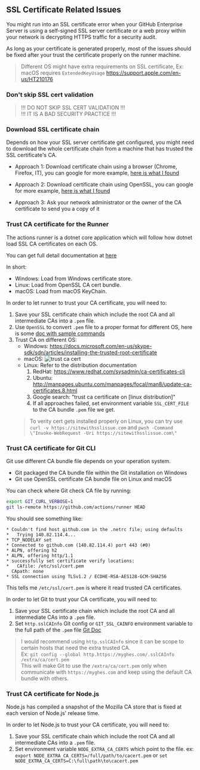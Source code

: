 ## SSL Certificate Related Issues

You might run into an SSL certificate error when your GitHub Enterprise Server is using a self-signed SSL server certificate or a web proxy within your network is decrypting HTTPS traffic for a security audit.

As long as your certificate is generated properly, most of the issues should be fixed after your trust the certificate properly on the runner machine.

> Different OS might have extra requirements on SSL certificate,
> Ex: macOS requires `ExtendedKeyUsage` https://support.apple.com/en-us/HT210176

### Don't skip SSL cert validation

> !!! DO NOT SKIP SSL CERT VALIDATION !!!  
> !!! IT IS A BAD SECURITY PRACTICE !!!  

### Download SSL certificate chain 

Depends on how your SSL server certificate get configured, you might need to download the whole certificate chain from a machine that has trusted the SSL certificate's CA.

- Approach 1: Download certificate chain using a browser (Chrome, Firefox, IT), you can google for more example, [here is what I found](https://medium.com/@menakajain/export-download-ssl-certificate-from-server-site-url-bcfc41ea46a2)

- Approach 2: Download certificate chain using OpenSSL, you can google for more example, [here is what I found](https://superuser.com/a/176721)

- Approach 3: Ask your network administrator or the owner of the CA certificate to send you a copy of it

### Trust CA certificate for the Runner

The actions runner is a dotnet core application which will follow how dotnet load SSL CA certificates on each OS.

You can get full detail documentation at [here](https://docs.microsoft.com/en-us/dotnet/standard/security/cross-platform-cryptography#x509store)

In short: 
- Windows: Load from Windows certificate store.
- Linux: Load from OpenSSL CA cert bundle.
- macOS: Load from macOS KeyChain.

In order to let runner to trust your CA certificate, you will need to:
1. Save your SSL certificate chain which include the root CA and all intermediate CAs into a `.pem` file.
2. Use `OpenSSL` to convert `.pem` file to a proper format for different OS, here is some [doc with sample commands](https://www.sslshopper.com/ssl-converter.html)
3. Trust CA on different OS:
    - Windows: https://docs.microsoft.com/en-us/skype-sdk/sdn/articles/installing-the-trusted-root-certificate
    - macOS: ![trust ca cert](./../res/macOStrustCA.gif)
    - Linux: Refer to the distribution documentation
      1. RedHat: https://www.redhat.com/sysadmin/ca-certificates-cli
      2. Ubuntu: http://manpages.ubuntu.com/manpages/focal/man8/update-ca-certificates.8.html
      3. Google search: "trust ca certificate on [linux distribution]"
      4. If all approaches failed, set environment variable `SSL_CERT_FILE` to the CA bundle `.pem` file we get. 
    > To verity cert gets installed properly on Linux, you can try use `curl -v https://sitewithsslissue.com` and `pwsh -Command \"Invoke-WebRequest -Uri https://sitewithsslissue.com\"`
### Trust CA certificate for Git CLI

Git use different CA bundle file depends on your operation system.
- Git packaged the CA bundle file within the Git installation on Windows 
- Git use OpenSSL certificate CA bundle file on Linux and macOS

You can check where Git check CA file by running:
```bash
export GIT_CURL_VERBOSE=1
git ls-remote https://github.com/actions/runner HEAD
```

You should see something like:
```
* Couldn't find host github.com in the .netrc file; using defaults
*   Trying 140.82.114.4...
* TCP_NODELAY set
* Connected to github.com (140.82.114.4) port 443 (#0)
* ALPN, offering h2
* ALPN, offering http/1.1
* successfully set certificate verify locations:
*   CAfile: /etc/ssl/cert.pem
  CApath: none
* SSL connection using TLSv1.2 / ECDHE-RSA-AES128-GCM-SHA256
```
This tells me `/etc/ssl/cert.pem` is where it read trusted CA certificates.

In order to let Git to trust your CA certificate, you will need to:
1. Save your SSL certificate chain which include the root CA and all intermediate CAs into a `.pem` file.
2. Set `http.sslCAInfo` Git config or `GIT_SSL_CAINFO` environment variable to the full path of the `.pem` file [Git Doc](https://git-scm.com/docs/git-config#Documentation/git-config.txt-httpsslCAInfo)
> I would recommend using `http.sslCAInfo` since it can be scope to certain hosts that need the extra trusted CA.  
> Ex: `git config --global http.https://myghes.com/.sslCAInfo /extra/ca/cert.pem`  
> This will make Git to use the `/extra/ca/cert.pem` only when communicate with `https://myghes.com` and keep using the default CA bundle with others.

### Trust CA certificate for Node.js

Node.js has compiled a snapshot of the Mozilla CA store that is fixed at each version of Node.js' release time.

In order to let Node.js to trust your CA certificate, you will need to:
1. Save your SSL certificate chain which include the root CA and all intermediate CAs into a `.pem` file.
2. Set environment variable `NODE_EXTRA_CA_CERTS` which point to the file. ex: `export NODE_EXTRA_CA_CERTS=/full/path/to/cacert.pem` or `set NODE_EXTRA_CA_CERTS=C:\full\path\to\cacert.pem`
